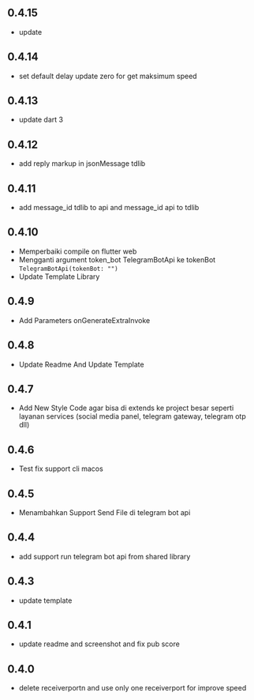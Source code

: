 ## 0.4.15

- update

## 0.4.14

- set default delay update zero for get maksimum speed 

## 0.4.13

- update dart 3

## 0.4.12

- add reply markup in jsonMessage tdlib

## 0.4.11

- add message_id tdlib to api and message_id api to tdlib

## 0.4.10

- Memperbaiki compile on flutter web
- Mengganti argument token_bot TelegramBotApi ke tokenBot `TelegramBotApi(tokenBot: "")`
- Update Template Library

## 0.4.9

- Add Parameters onGenerateExtraInvoke

## 0.4.8

- Update Readme And Update Template

## 0.4.7

- Add New Style Code agar bisa di extends ke project besar seperti layanan services (social media panel, telegram gateway, telegram otp dll)

## 0.4.6

- Test fix support cli macos

## 0.4.5

- Menambahkan Support Send File di telegram bot api

## 0.4.4

- add support run telegram bot api from shared library

## 0.4.3

- update template

## 0.4.1

- update readme and screenshot and fix pub score

## 0.4.0

- delete receiverportn and use only one receiverport for improve speed